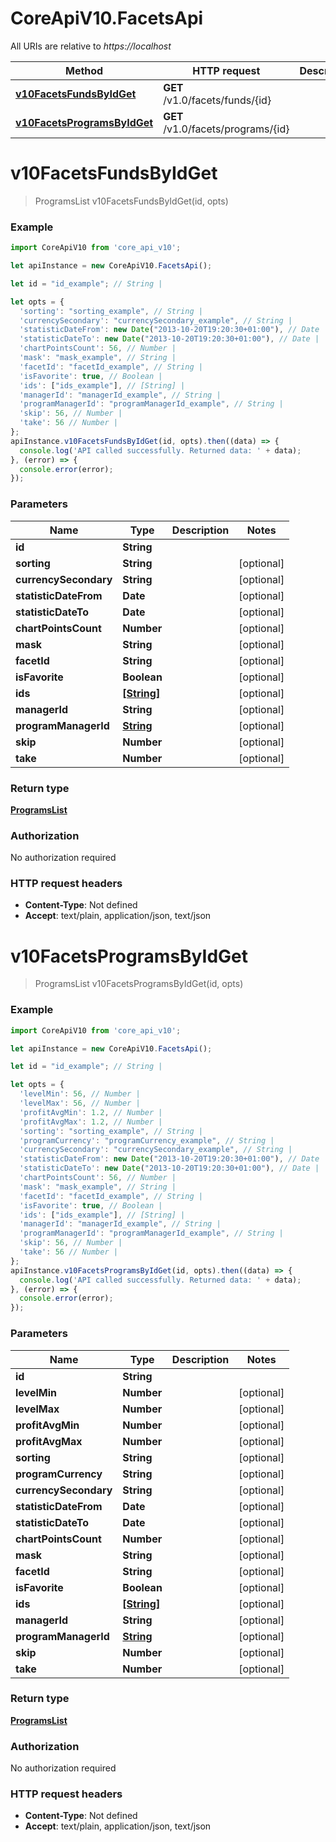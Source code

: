 # CoreApiV10.FacetsApi

All URIs are relative to *https://localhost*

Method | HTTP request | Description
------------- | ------------- | -------------
[**v10FacetsFundsByIdGet**](FacetsApi.md#v10FacetsFundsByIdGet) | **GET** /v1.0/facets/funds/{id} | 
[**v10FacetsProgramsByIdGet**](FacetsApi.md#v10FacetsProgramsByIdGet) | **GET** /v1.0/facets/programs/{id} | 


<a name="v10FacetsFundsByIdGet"></a>
# **v10FacetsFundsByIdGet**
> ProgramsList v10FacetsFundsByIdGet(id, opts)



### Example
```javascript
import CoreApiV10 from 'core_api_v10';

let apiInstance = new CoreApiV10.FacetsApi();

let id = "id_example"; // String | 

let opts = { 
  'sorting': "sorting_example", // String | 
  'currencySecondary': "currencySecondary_example", // String | 
  'statisticDateFrom': new Date("2013-10-20T19:20:30+01:00"), // Date | 
  'statisticDateTo': new Date("2013-10-20T19:20:30+01:00"), // Date | 
  'chartPointsCount': 56, // Number | 
  'mask': "mask_example", // String | 
  'facetId': "facetId_example", // String | 
  'isFavorite': true, // Boolean | 
  'ids': ["ids_example"], // [String] | 
  'managerId': "managerId_example", // String | 
  'programManagerId': "programManagerId_example", // String | 
  'skip': 56, // Number | 
  'take': 56 // Number | 
};
apiInstance.v10FacetsFundsByIdGet(id, opts).then((data) => {
  console.log('API called successfully. Returned data: ' + data);
}, (error) => {
  console.error(error);
});

```

### Parameters

Name | Type | Description  | Notes
------------- | ------------- | ------------- | -------------
 **id** | **String**|  | 
 **sorting** | **String**|  | [optional] 
 **currencySecondary** | **String**|  | [optional] 
 **statisticDateFrom** | **Date**|  | [optional] 
 **statisticDateTo** | **Date**|  | [optional] 
 **chartPointsCount** | **Number**|  | [optional] 
 **mask** | **String**|  | [optional] 
 **facetId** | **String**|  | [optional] 
 **isFavorite** | **Boolean**|  | [optional] 
 **ids** | [**[String]**](String.md)|  | [optional] 
 **managerId** | **String**|  | [optional] 
 **programManagerId** | [**String**](.md)|  | [optional] 
 **skip** | **Number**|  | [optional] 
 **take** | **Number**|  | [optional] 

### Return type

[**ProgramsList**](ProgramsList.md)

### Authorization

No authorization required

### HTTP request headers

 - **Content-Type**: Not defined
 - **Accept**: text/plain, application/json, text/json

<a name="v10FacetsProgramsByIdGet"></a>
# **v10FacetsProgramsByIdGet**
> ProgramsList v10FacetsProgramsByIdGet(id, opts)



### Example
```javascript
import CoreApiV10 from 'core_api_v10';

let apiInstance = new CoreApiV10.FacetsApi();

let id = "id_example"; // String | 

let opts = { 
  'levelMin': 56, // Number | 
  'levelMax': 56, // Number | 
  'profitAvgMin': 1.2, // Number | 
  'profitAvgMax': 1.2, // Number | 
  'sorting': "sorting_example", // String | 
  'programCurrency': "programCurrency_example", // String | 
  'currencySecondary': "currencySecondary_example", // String | 
  'statisticDateFrom': new Date("2013-10-20T19:20:30+01:00"), // Date | 
  'statisticDateTo': new Date("2013-10-20T19:20:30+01:00"), // Date | 
  'chartPointsCount': 56, // Number | 
  'mask': "mask_example", // String | 
  'facetId': "facetId_example", // String | 
  'isFavorite': true, // Boolean | 
  'ids': ["ids_example"], // [String] | 
  'managerId': "managerId_example", // String | 
  'programManagerId': "programManagerId_example", // String | 
  'skip': 56, // Number | 
  'take': 56 // Number | 
};
apiInstance.v10FacetsProgramsByIdGet(id, opts).then((data) => {
  console.log('API called successfully. Returned data: ' + data);
}, (error) => {
  console.error(error);
});

```

### Parameters

Name | Type | Description  | Notes
------------- | ------------- | ------------- | -------------
 **id** | **String**|  | 
 **levelMin** | **Number**|  | [optional] 
 **levelMax** | **Number**|  | [optional] 
 **profitAvgMin** | **Number**|  | [optional] 
 **profitAvgMax** | **Number**|  | [optional] 
 **sorting** | **String**|  | [optional] 
 **programCurrency** | **String**|  | [optional] 
 **currencySecondary** | **String**|  | [optional] 
 **statisticDateFrom** | **Date**|  | [optional] 
 **statisticDateTo** | **Date**|  | [optional] 
 **chartPointsCount** | **Number**|  | [optional] 
 **mask** | **String**|  | [optional] 
 **facetId** | **String**|  | [optional] 
 **isFavorite** | **Boolean**|  | [optional] 
 **ids** | [**[String]**](String.md)|  | [optional] 
 **managerId** | **String**|  | [optional] 
 **programManagerId** | [**String**](.md)|  | [optional] 
 **skip** | **Number**|  | [optional] 
 **take** | **Number**|  | [optional] 

### Return type

[**ProgramsList**](ProgramsList.md)

### Authorization

No authorization required

### HTTP request headers

 - **Content-Type**: Not defined
 - **Accept**: text/plain, application/json, text/json

